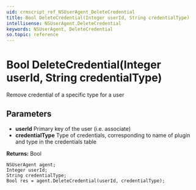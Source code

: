 ```yaml
---
uid: crmscript_ref_NSUserAgent_DeleteCredential
title: Bool DeleteCredential(Integer userId, String credentialType)
intellisense: NSUserAgent.DeleteCredential
keywords: NSUserAgent, DeleteCredential
so.topic: reference
---
```


# Bool DeleteCredential(Integer userId, String credentialType)

Remove credential of a specific type for a user

## Parameters

* **userId** Primary key of the user (i.e. associate)
* **credentialType** Type of credentials, corresponding to name of plugin and type in the credentials table

**Returns:** Bool

```crmscript
NSUserAgent agent;
Integer userId;
String credentialType;
Bool res = agent.DeleteCredential(userId, credentialType);
```

